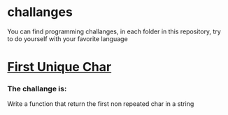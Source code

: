 # challanges
You can find programming challanges, in each folder in this repository, try to do yourself with your favorite language


# [First Unique Char](#FirstUniqueChar)
### The challange is:
Write a function that return the first non repeated char in a string
